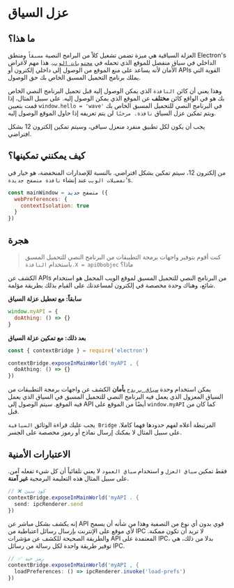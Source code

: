 # عزل السياق

## ما هذا؟

العزلة السياقية هي ميزة تضمن تشغيل كلاً من البرامج النصية `مسبقاً` ومنطق Electron's الداخلي في سياق منفصل للموقع الذي تحمله في [`محتويات الويب`](../api/web-contents.md).  هذا مهم لأغراض الأمان لأنه يساعد على منع الموقع من الوصول إلى داخلي إلكترون أو APIs القوية التي يملك برنامج التحميل المسبق الخاص بك حق الوصول.

وهذا يعني أن كائن `النافذة` الذي يمكن الوصول إليه قبل تحميل البرنامج النصي الخاص بك هو في الواقع كائن **مختلف** عن الموقع الذي يمكن الوصول إليه.  على سبيل المثال، إذا قمت بتعيين `window.hello = 'wave'` في البرنامج النصي للتحميل المسبق الخاص بك ويتم تمكين عزل السياق `نافذة. مرحبًا` لن يتم تعريفه إذا حاول الموقع الوصول إليه.

يجب أن يكون لكل تطبيق منفرد منعزل سياقي، وسيتم تمكين إلكترون 12 بشكل افتراضي.

## كيف يمكنني تمكينها؟

من إلكترون 12، سيتم تمكين بشكل افتراضي. بالنسبة للإصدارات المنخفضة، هو خيار في `تفضيلات الويب` عند إنشاء `نافذة متصفح جديدة`'s.

```javascript
const mainWindow = متصفح جديد ({
  webPreferences: {
    contextIsolation: true
  }
})
```

## هجرة

> كنت أقوم بتوفير واجهات برمجة التطبيقات من البرنامج النصي للتحميل المسبق باستخدام `النافذة.X = apiObobjec` ماذا؟

الكشف عن APIs من البرنامج النصي للتحميل المسبق لموقع الويب المحمل هو استخدام شائع، وهناك وحدة مخصصة في إلكترون لمساعدتك على القيام بذلك بطريقة مؤلمة.

**سابقاً: مع تعطيل عزلة السياق**

```javascript
window.myAPI = {
  doAthing: () => {}
}
```

**بعد ذلك: مع تمكين عزلة السياق**

```javascript
const { contextBridge } = require('electron')

contextBridge.exposeInMainWorld('myAPI , {
  doAthing: () => {}
})
```

يمكن استخدام وحدة [`سياق بريدج`](../api/context-bridge.md) **بأمان** الكشف عن واجهات برمجة التطبيقات من السياق المعزول الذي يعمل فيه البرنامج النصي للتحميل المسبق في السياق الذي يعمل فيه الموقع. سيتم الوصول إلى API أيضًا من الموقع على `window.myAPI` كما كان من قبل.

يجب عليك قراءة الوثائق `السياقية Bridge` المرتبطة أعلاه لفهم حدودها فهما كاملا.  على سبيل المثال لا يمكنك إرسال نماذج أو رموز مخصصة على الجسر.

## الاعتبارات الأمنية

فقط تمكين `سياق العزل` و استخدام `سياق العمود` لا يعني تلقائياً أن كل شيء تفعله آمن.  على سبيل المثال هذه التعليمة البرمجية **غير آمنة**.

```javascript
// ❌ كود سيئ
contextBridge.exposeInMainWorld('myAPI ، {
  send: ipcRenderer.send
})
```

إنه يكشف بشكل مباشر عن API قوي بدون أي نوع من التصفية وهذا من شأنه أن يسمح لأي موقع على الإنترنت بإرسال رسائل اعتباطية من IPC لا تريد أن تكون ممكنة. والطريقة الصحيحة للكشف عن مؤشرات API المعتمدة على IPC، بدلا من ذلك، هي توفير طريقة واحدة لكل رسالة من رسائل IPC.

```javascript
// ✅ رمز جيد
contextBridge.exposeInMainWorld('myAPI , {
  loadPreferences: () => ipcRenderer.invoke('load-prefs')
})
```
